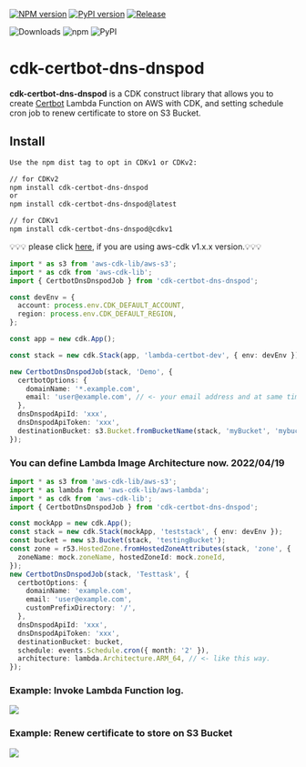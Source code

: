 [![NPM version](https://badge.fury.io/js/cdk-certbot-dns-dnspod.svg)](https://badge.fury.io/js/cdk-certbot-dns-dnspod)
[![PyPI version](https://badge.fury.io/py/cdk-certbot-dns-dnspod.svg)](https://badge.fury.io/py/cdk-certbot-dns-dnspod)
[![Release](https://github.com/timeswind/cdk-certbot-dns-dnspod/actions/workflows/release.yml/badge.svg?branch=main)](https://github.com/timeswind/cdk-certbot-dns-dnspod/actions/workflows/release.yml)

![Downloads](https://img.shields.io/badge/-DOWNLOADS:-brightgreen?color=gray)
![npm](https://img.shields.io/npm/dt/cdk-certbot-dns-dnspod?label=npm&color=orange)
![PyPI](https://img.shields.io/pypi/dm/cdk-certbot-dns-dnspod?label=pypi&color=blue)

# cdk-certbot-dns-dnspod 
**cdk-certbot-dns-dnspod** is a CDK construct library that allows you to create [Certbot](https://github.com/certbot/certbot) Lambda Function on AWS with CDK, and setting schedule cron job to renew certificate to store on S3 Bucket.

## Install
```bash
Use the npm dist tag to opt in CDKv1 or CDKv2:

// for CDKv2
npm install cdk-certbot-dns-dnspod
or
npm install cdk-certbot-dns-dnspod@latest

// for CDKv1
npm install cdk-certbot-dns-dnspod@cdkv1
```

💡💡💡 please click [here](https://github.com/timeswind/cdk-certbot-dns-dnspod/tree/cdkv1#readme), if you are using aws-cdk v1.x.x version.💡💡💡

```ts
import * as s3 from 'aws-cdk-lib/aws-s3';
import * as cdk from 'aws-cdk-lib';
import { CertbotDnsDnspodJob } from 'cdk-certbot-dns-dnspod';

const devEnv = {
  account: process.env.CDK_DEFAULT_ACCOUNT,
  region: process.env.CDK_DEFAULT_REGION,
};

const app = new cdk.App();

const stack = new cdk.Stack(app, 'lambda-certbot-dev', { env: devEnv });

new CertbotDnsDnspodJob(stack, 'Demo', {
  certbotOptions: {
    domainName: '*.example.com',
    email: 'user@example.com', // <- your email address and at same time is your dnspod account associate email.
  },
  dnsDnspodApiId: 'xxx',
  dnsDnspodApiToken: 'xxx',
  destinationBucket: s3.Bucket.fromBucketName(stack, 'myBucket', 'mybucket'),
});
```


### You can define Lambda Image Architecture now. 2022/04/19
```ts
import * as s3 from 'aws-cdk-lib/aws-s3';
import * as lambda from 'aws-cdk-lib/aws-lambda';
import * as cdk from 'aws-cdk-lib';
import { CertbotDnsDnspodJob } from 'cdk-certbot-dns-dnspod';

const mockApp = new cdk.App();
const stack = new cdk.Stack(mockApp, 'teststack', { env: devEnv });
const bucket = new s3.Bucket(stack, 'testingBucket');
const zone = r53.HostedZone.fromHostedZoneAttributes(stack, 'zone', {
  zoneName: mock.zoneName, hostedZoneId: mock.zoneId,
});
new CertbotDnsDnspodJob(stack, 'Testtask', {
  certbotOptions: {
    domainName: 'example.com',
    email: 'user@example.com',
    customPrefixDirectory: '/',
  },
  dnsDnspodApiId: 'xxx',
  dnsDnspodApiToken: 'xxx',
  destinationBucket: bucket,
  schedule: events.Schedule.cron({ month: '2' }),
  architecture: lambda.Architecture.ARM_64, // <- like this way.
});

```

### Example: Invoke Lambda Function log.
![](./images/lambda-logs.png)

### Example: Renew certificate to store on S3 Bucket
![](./images/s3-bucket.png)
